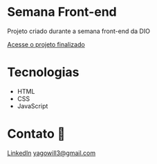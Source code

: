# Semana Front-end

Projeto criado durante a semana front-end da DIO

[Acesse o projeto finalizado](https://yagowill.github.io/semana-front-end-mundo-invertido/)

# Tecnologias

- HTML
- CSS
- JavaScript

# Contato :link:

[LinkedIn](https://www.linkedin.com/in/yagowill/) 
<yagowill3@gmail.com>
